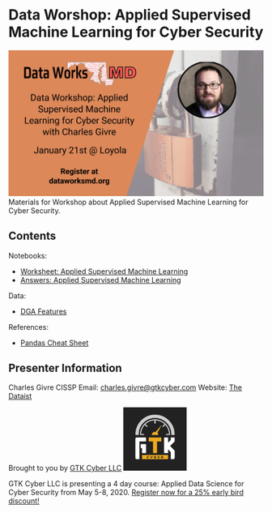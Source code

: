 # Data Worshop: Applied Supervised Machine Learning for Cyber Security
<img src="img/workshop.jpeg"/>
Materials for Workshop about Applied Supervised Machine Learning for Cyber Security.

## Contents
Notebooks:
* [Worksheet: Applied Supervised Machine Learning](https://github.com/gtkcyber/dataworksmd_workshop/blob/master/Supervised%20Learning%20Worksheet.ipynb)
* [Answers:  Applied Supervised Machine Learning](https://github.com/gtkcyber/dataworksmd_workshop/blob/master/Supervised%20Learning%20Worksheet%20-%20Answers.ipynb)

Data:
* [DGA Features](https://github.com/gtkcyber/dataworksmd_workshop/blob/master/data/dga_features_final_df.csv) 

References:
* [Pandas Cheat Sheet](https://github.com/gtkcyber/dataworksmd_workshop/blob/master/references/Pandas_Cheat_Sheet.pdf)

## Presenter Information
Charles Givre CISSP
Email: charles.givre@gtkcyber.com
Website: [The Dataist](http://thedataist.com)


Brought to you by [GTK Cyber LLC](https://gtkcyber.com)
<img src="img/GTK_Logo_Social Icon.jpg" height=125, width=125 />

GTK Cyber LLC is presenting a 4 day course: Applied Data Science for Cyber Security from May 5-8, 2020.  [Register now for a 25% early bird discount!](https://www.eventbrite.com/e/gtk-cyber-data-science-for-managersapplied-data-science-for-cybersecurity-tickets-84889832775)
